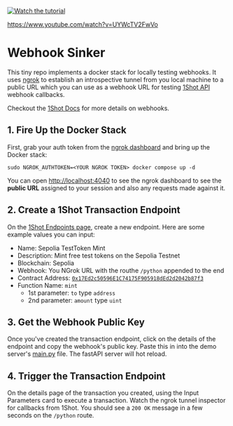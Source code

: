 
[![Watch the tutorial](https://img.youtube.com/vi/UYWcTV2FwVo/maxresdefault.jpg)](https://youtu.be/UYWcTV2FwVo)

https://www.youtube.com/watch?v=UYWcTV2FwVo
# Webhook Sinker

This tiny repo implements a docker stack for locally testing webhooks. It uses [ngrok](https://ngrok.com) to establish an introspective
tunnel from you local machine to a public URL which you can use as a webhook URL for testing [1Shot API](https://1shotapi.com) webhook callbacks. 

Checkout the [1Shot Docs](https://docs.1shotapi.com/transactions.html#webhooks) for more details on webhooks.

## 1. Fire Up the Docker Stack

First, grab your auth token from the [ngrok dashboard](https://dashboard.ngrok.com/endpoints) and bring up the Docker stack:

```
sudo NGROK_AUTHTOKEN=<YOUR NGROK TOKEN> docker compose up -d
```

You can open [http://localhost:4040](http://localhost:4040) to see the ngrok dashboard to see the **public URL** assigned to your session and also
any requests made against it. 

## 2. Create a 1Shot Transaction Endpoint

On the [1Shot Endpoints page](https://app.1shotapi.com/endpoints), create a new endpoint. Here are some example values you can input:

- Name: Sepolia TestToken Mint
- Description: Mint free test tokens on the Sepolia Testnet
- Blockchain: Sepolia
- Webhook: You NGrok URL with the routhe `/python` appended to the end
- Contract Address: [`0x17Ed2c50596E1C74175F905918dEd2d2042b87f3`](https://sepolia.etherscan.io/address/0x17Ed2c50596E1C74175F905918dEd2d2042b87f3)
- Function Name: `mint`
    - 1st parameter: `to` type `address`
    - 2nd parameter: `amount` type `uint`

## 3. Get the Webhook Public Key

Once you've created the transaction endpoint, click on the details of the endpoint and copy the webhook's public key. Paste this in into the 
demo server's [main.py](./src/python/main.py#L38) file. The fastAPI server will hot reload. 

## 4. Trigger the Transaction Endpoint

On the details page of the transaction you created, using the Input Parameters card to execute a transaction. Watch the ngrok tunnel inspector 
for callbacks from 1Shot. You should see a `200 OK` message in a few seconds on the `/python` route. 